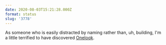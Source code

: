 ```yaml
---
date: 2020-08-03T15:21:28.000Z
format: status
slug: '3778'
---
```


As someone who is easily distracted by naming rather than, uh, building, I'm a
little terrified to have discovered [Onelook](https://onelook.com/).
